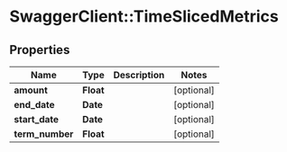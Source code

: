# SwaggerClient::TimeSlicedMetrics

## Properties
Name | Type | Description | Notes
------------ | ------------- | ------------- | -------------
**amount** | **Float** |  | [optional] 
**end_date** | **Date** |  | [optional] 
**start_date** | **Date** |  | [optional] 
**term_number** | **Float** |  | [optional] 


